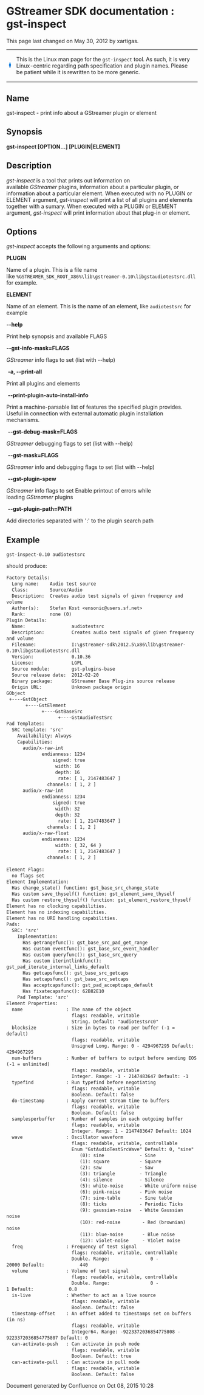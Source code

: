 #  GStreamer SDK documentation : gst-inspect 

This page last changed on May 30, 2012 by xartigas.

<table>
<tbody>
<tr class="odd">
<td><img src="images/icons/emoticons/information.png" width="16" height="16" /></td>
<td><p><span>This is the Linux man page for the </span><code>gst-inspect</code><span> tool. As such, it is very Linux-centric regarding path specification and plugin names. Please be patient while it is rewritten to be more generic.</span></p></td>
</tr>
</tbody>
</table>

## Name

gst-inspect - print info about a GStreamer plugin or element

## Synopsis

**gst-inspect \[OPTION...\] \[PLUGIN|ELEMENT\]**

## Description

*gst-inspect* is a tool that prints out information on
available *GStreamer* plugins, information about a particular plugin,
or information about a particular element. When executed with no PLUGIN
or ELEMENT argument, *gst-inspect* will print a list of all plugins and
elements together with a sumary. When executed with a PLUGIN or ELEMENT
argument, *gst-inspect* will print information about that plug-in or
element.

## Options

*gst-inspect* accepts the following arguments and options:

**PLUGIN**

Name of a plugin. This is a file name
like `%GSTREAMER_SDK_ROOT_X86%\lib\gstreamer-0.10\libgstaudiotestsrc.dll`
for example.

**ELEMENT**

Name of an element. This is the name of an element, like
`audiotestsrc` for example

**--help**

Print help synopsis and available FLAGS

**--gst-info-mask=FLAGS**

*GStreamer* info flags to set (list with --help)

 **-a, --print-all**

Print all plugins and elements

 **--print-plugin-auto-install-info**

Print a machine-parsable list of features the specified plugin provides.
Useful in connection with external automatic plugin installation
mechanisms.

 **--gst-debug-mask=FLAGS**

*GStreamer* debugging flags to set (list with --help)

 **--gst-mask=FLAGS**

*GStreamer* info and debugging flags to set (list with --help)

 **--gst-plugin-spew**

*GStreamer* info flags to set Enable printout of errors while
loading *GStreamer* plugins

 **--gst-plugin-path=PATH**

Add directories separated with ':' to the plugin search path

## Example

``` theme: Default; brush: plain; gutter: false
gst-inspect-0.10 audiotestsrc
```

should produce:

``` theme: Default; brush: plain; gutter: false
Factory Details:
  Long name:    Audio test source
  Class:        Source/Audio
  Description:  Creates audio test signals of given frequency and volume
  Author(s):    Stefan Kost <ensonic@users.sf.net>
  Rank:         none (0)
Plugin Details:
  Name:                 audiotestsrc
  Description:          Creates audio test signals of given frequency and volume
  Filename:             I:\gstreamer-sdk\2012.5\x86\lib\gstreamer-0.10\libgstaudiotestsrc.dll
  Version:              0.10.36
  License:              LGPL
  Source module:        gst-plugins-base
  Source release date:  2012-02-20
  Binary package:       GStreamer Base Plug-ins source release
  Origin URL:           Unknown package origin
GObject
 +----GstObject
       +----GstElement
             +----GstBaseSrc
                   +----GstAudioTestSrc
Pad Templates:
  SRC template: 'src'
    Availability: Always
    Capabilities:
      audio/x-raw-int
             endianness: 1234
                 signed: true
                  width: 16
                  depth: 16
                   rate: [ 1, 2147483647 ]
               channels: [ 1, 2 ]
      audio/x-raw-int
             endianness: 1234
                 signed: true
                  width: 32
                  depth: 32
                   rate: [ 1, 2147483647 ]
               channels: [ 1, 2 ]
      audio/x-raw-float
             endianness: 1234
                  width: { 32, 64 }
                   rate: [ 1, 2147483647 ]
               channels: [ 1, 2 ]

Element Flags:
  no flags set
Element Implementation:
  Has change_state() function: gst_base_src_change_state
  Has custom save_thyself() function: gst_element_save_thyself
  Has custom restore_thyself() function: gst_element_restore_thyself
Element has no clocking capabilities.
Element has no indexing capabilities.
Element has no URI handling capabilities.
Pads:
  SRC: 'src'
    Implementation:
      Has getrangefunc(): gst_base_src_pad_get_range
      Has custom eventfunc(): gst_base_src_event_handler
      Has custom queryfunc(): gst_base_src_query
      Has custom iterintlinkfunc(): gst_pad_iterate_internal_links_default
      Has getcapsfunc(): gst_base_src_getcaps
      Has setcapsfunc(): gst_base_src_setcaps
      Has acceptcapsfunc(): gst_pad_acceptcaps_default
      Has fixatecapsfunc(): 62B82E10
    Pad Template: 'src'
Element Properties:
  name                : The name of the object
                        flags: readable, writable
                        String. Default: "audiotestsrc0"
  blocksize           : Size in bytes to read per buffer (-1 = default)
                        flags: readable, writable
                        Unsigned Long. Range: 0 - 4294967295 Default: 4294967295
  num-buffers         : Number of buffers to output before sending EOS (-1 = unlimited)
                        flags: readable, writable
                        Integer. Range: -1 - 2147483647 Default: -1
  typefind            : Run typefind before negotiating
                        flags: readable, writable
                        Boolean. Default: false
  do-timestamp        : Apply current stream time to buffers
                        flags: readable, writable
                        Boolean. Default: false
  samplesperbuffer    : Number of samples in each outgoing buffer
                        flags: readable, writable
                        Integer. Range: 1 - 2147483647 Default: 1024
  wave                : Oscillator waveform
                        flags: readable, writable, controllable
                        Enum "GstAudioTestSrcWave" Default: 0, "sine"
                           (0): sine             - Sine
                           (1): square           - Square
                           (2): saw              - Saw
                           (3): triangle         - Triangle
                           (4): silence          - Silence
                           (5): white-noise      - White uniform noise
                           (6): pink-noise       - Pink noise
                           (7): sine-table       - Sine table
                           (8): ticks            - Periodic Ticks
                           (9): gaussian-noise   - White Gaussian noise
                           (10): red-noise        - Red (brownian) noise
                           (11): blue-noise       - Blue noise
                           (12): violet-noise     - Violet noise
  freq                : Frequency of test signal
                        flags: readable, writable, controllable
                        Double. Range:               0 -           20000 Default:             440
  volume              : Volume of test signal
                        flags: readable, writable, controllable
                        Double. Range:               0 -               1 Default:             0.8
  is-live             : Whether to act as a live source
                        flags: readable, writable
                        Boolean. Default: false
  timestamp-offset    : An offset added to timestamps set on buffers (in ns)
                        flags: readable, writable
                        Integer64. Range: -9223372036854775808 - 9223372036854775807 Default: 0
  can-activate-push   : Can activate in push mode
                        flags: readable, writable
                        Boolean. Default: true
  can-activate-pull   : Can activate in pull mode
                        flags: readable, writable
                        Boolean. Default: false
```

Document generated by Confluence on Oct 08, 2015 10:28


